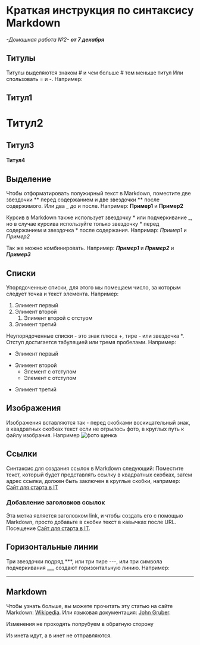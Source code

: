 # Краткая инструкция по синтаксису Markdown
*-Домашная работа №2-* *__от 7 декабря__*
## Титулы

Титулы выделяются знаком # и чем больше # тем меньше титул Или спользовать = и -. Например:
## Титул1
Титул2 
====
Титул3
----
#### Титул4

## Выделение

Чтобы отформатировать полужирный текст в Markdown, поместите две звездочки ** перед содержанием и две звездочки ** после содержимого. Или два _ до и после. Например:
**Пример1** и __Пример2__

Курсив в Markdown также использует звездочку * или подчеркивание _, но в случае курсива используйте только звездочку * перед содержанием и звездочка * после содержания. Напримар: *Пример1* и _Пример2_

Так же можно комбинировать. Например:
**_Пример1_** и __*Пример2*__ и ***Пример3***

## Списки

Упорядоченные списки, для этого мы помещаем число, за которым следует точка и текст элемента. Например:
1. Элимент первый
2. Элимент второй
     1. Элимент второй с отстуом
3. Элимент третий

Неупорядоченные списки - это знак плюса +, тире - или звездочка *. Отступ достигается табуляцией или тремя пробелами.
Например:
* Элимент первый
+ Элимент второй
    - Элемент с отступом
    - Элемент с отступом
- Элимент третий

## Изображения

Изображения вставляются так - перед скобками воскицательный знак, в квадратных скобках текст если не отрылось фото, в круглых путь к файлу изобрания. Например 
![фото щенка](dog.jpg)

## Ссылки

Синтаксис для создания ссылок в Markdown следующий:
Поместите текст, который будет представлять ссылку в квадратных скобках, затем адрес ссылки, должен быть заключен в круглые скобки, например:
[Сайт для старта в IT](https://gb.ru)

### Добавление заголовков ссылок

Эта метка является заголовком link, и чтобы создать его с помощью Markdown, просто добавьте в скобки текст в кавычках после URL.
Посещение [Сайт для старта в IT](https://gb.ru "Полная ссылка на GeekBrains.").

## Горизонтальные линии

Три звездочки подряд ***, или три тире ---, или три символа подчеркивания ___ создают горизонтальную линию. Например:
___

## Markdown

Чтобы узнать больше, вы можете прочитать эту статью на сайте Markdown: [Wikipedia](https://en.wikipedia.org/wiki/Markdown "Markdown - Wikipedia"). Или языковая документация: [John Gruber](https://daringfireball.net/projects/markdown/ "Оригинальная документация от Markdown.").

Изменения не проходять попрубуем в обратную сторону

Из инета идут, а в инет не отправляются. 
